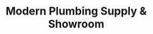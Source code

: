 ---
title: "Modern Plumbing Supply & Showroom"
url: /berlin/modern-plumbing-supply-and-showroom/
shop: bathroom
---